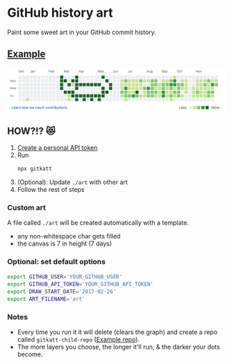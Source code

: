 # GitHub history art

Paint some sweet art in your GitHub commit history.

## [Example](https://github.com/KATT)

<img src="./screenshot.png">

## HOW?!? 😻

1. [Create a personal API token](https://github.com/settings/tokens) 
1. Run
   ```sh
   npx gitkatt
   ```
1. (Optional): Update `./art` with other art
1. Follow the rest of steps


### Custom art


A file called `./art` will be created automatically with a template.
  * any non-whitespace char gets filled
  * the canvas is 7 in height (7 days)

### Optional: set default options

```sh
export GITHUB_USER='YOUR_GITHUB_USER'
export GITHUB_API_TOKEN='YOUR_GITHUB_API_TOKEN'
export DRAW_START_DATE='2017-02-26'
export ART_FILENAME='art'
```

### Notes

- Every time you run it it will delete (clears the graph) and create a repo called `gitkatt-child-repo` ([Example repo](https://github.com/KATT/gitkatt-child-repo)).
- The more layers you choose, the longer it'll run, & the darker your dots become. 

